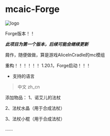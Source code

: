 # mcaic-Forge
![logo](https://user-images.githubusercontent.com/73422207/207304921-1e0a6067-5e51-4ab7-8b79-f57e47b79e40.png)
 
 Forge版本！！
 
***此项目为第一个版本，后续可能会继续更新***

屑作，随便做做，算是游戏AliceInCradle的mc模组

重构！！！！！！
1.20.1，Forge启动！！！

* 支持的语言

>中文 zh_cn


添加物品：
1、诺艾儿的法杖

2、法杖水晶（用于合成法杖）

3、法杖小棍（用于合成法杖）

 ......
